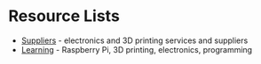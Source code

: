 # Resource Lists

* [Suppliers](./suppliers.md) - electronics and 3D printing services and suppliers
* [Learning](./learning.md) - Raspberry Pi, 3D printing, electronics, programming

